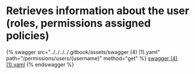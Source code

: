 # Retrieves information about the user (roles, permissions assigned policies)

{% swagger src="../../../../.gitbook/assets/swagger (4) (1).yaml" path="/permissions/users/{username}" method="get" %}
[swagger (4) (1).yaml](<../../../../.gitbook/assets/swagger (4) (1).yaml>)
{% endswagger %}
